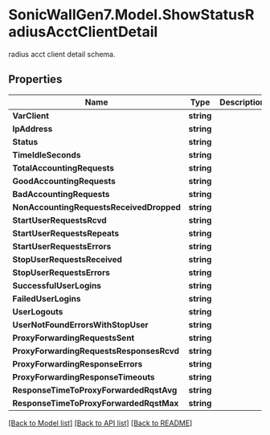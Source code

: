 # SonicWallGen7.Model.ShowStatusRadiusAcctClientDetail
radius acct client detail schema.

## Properties

Name | Type | Description | Notes
------------ | ------------- | ------------- | -------------
**VarClient** | **string** |  | [optional] 
**IpAddress** | **string** |  | [optional] 
**Status** | **string** |  | [optional] 
**TimeIdleSeconds** | **string** |  | [optional] 
**TotalAccountingRequests** | **string** |  | [optional] 
**GoodAccountingRequests** | **string** |  | [optional] 
**BadAccountingRequests** | **string** |  | [optional] 
**NonAccountingRequestsReceivedDropped** | **string** |  | [optional] 
**StartUserRequestsRcvd** | **string** |  | [optional] 
**StartUserRequestsRepeats** | **string** |  | [optional] 
**StartUserRequestsErrors** | **string** |  | [optional] 
**StopUserRequestsReceived** | **string** |  | [optional] 
**StopUserRequestsErrors** | **string** |  | [optional] 
**SuccessfulUserLogins** | **string** |  | [optional] 
**FailedUserLogins** | **string** |  | [optional] 
**UserLogouts** | **string** |  | [optional] 
**UserNotFoundErrorsWithStopUser** | **string** |  | [optional] 
**ProxyForwardingRequestsSent** | **string** |  | [optional] 
**ProxyForwardingRequestsResponsesRcvd** | **string** |  | [optional] 
**ProxyForwardingResponseErrors** | **string** |  | [optional] 
**ProxyForwardingResponseTimeouts** | **string** |  | [optional] 
**ResponseTimeToProxyForwardedRqstAvg** | **string** |  | [optional] 
**ResponseTimeToProxyForwardedRqstMax** | **string** |  | [optional] 

[[Back to Model list]](../README.md#documentation-for-models) [[Back to API list]](../README.md#documentation-for-api-endpoints) [[Back to README]](../README.md)

